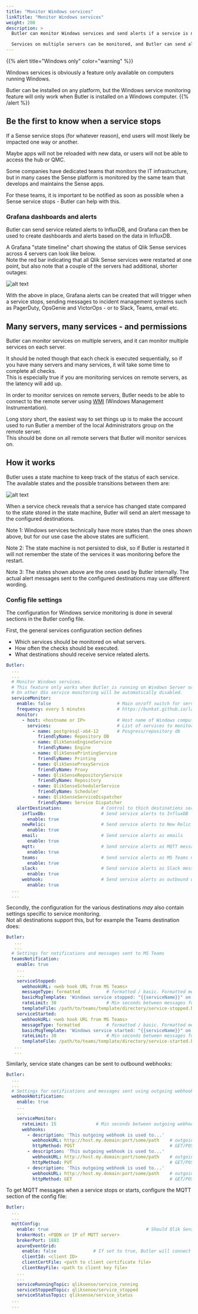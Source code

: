 ```yaml
---
title: "Monitor Windows services"
linkTitle: "Monitor Windows services"
weight: 200
description: >
  Butler can monitor Windows services and send alerts if a service is not running.  

  Services on multiple servers can be monitored, and Butler can send alerts to destinations such as Slack, Teams, email, webhooks, InfluxDB, New Relic and MQTT.
---
```



{{% alert title="Windows only" color="warning" %}}

Windows services is obviously a feature only available on computers running Windows.  

Butler can be installed on any platform, but the Windows service monitoring feature will only work when Butler is installed on a Windows computer.
{{% /alert %}}

## Be the first to know when a service stops

If a Sense service stops (for whatever reason), end users will most likely be impacted one way or another.

Maybe apps will not be reloaded with new data, or users will not be able to access the hub or QMC.  

Some companies have dedicated teams that monitors the IT infrastructure, but in many cases the Sense platform is monitored by the same team that develops and maintains the Sense apps.  

For these teams, it is important to be notified as soon as possible when a Sense service stops - Butler can help with this.

### Grafana dashboards and alerts

Butler can send service related alerts to InfluxDB, and Grafana can then be used to create dashboards and alerts based on the data in InfluxDB.

A Grafana "state timeline" chart showing the status of Qlik Sense services across 4 servers can look like below.  
Note the red bar indicating that all Qlik Sense services were restarted at one point, but also note that a couple of the servers had additional, shorter outages:

![alt text](./butler-grafana-windows-service-1.png "Grafana Sense services")

With the above in place, Grafana alerts can be created that will trigger when a service stops, sending messages to incident management systems such as PagerDuty, OpsGenie and VictorOps - or to Slack, Teams, email etc.

## Many servers, many services - and permissions

Butler can monitor services on multiple servers, and it can monitor multiple services on each server.

It should be noted though that each check is executed sequentially, so if you have many servers and many services, it will take some time to complete all checks.  
This is especially true if you are monitoring services on remote servers, as the latency will add up.

In order to monitor services on remote servers, Butler needs to be able to connect to the remote server using [WMI](https://learn.microsoft.com/en-us/windows/win32/wmisdk/user-account-control-and-wmi) (Windows Management Instrumentation).  

Long story short, the easiest way to set things up is to make the account used to run Butler a member of the local Administrators group on the remote server.  
This should be done on all remote servers that Butler will monitor services on.

## How it works

Butler uses a state machine to keep track of the status of each service.  
The available states and the possible transitions between them are:

![alt text](./butler-windows-service-state-machine-1.png "Butler Windows service state machine")

When a service check reveals that a service has changed state compared to the state stored in the state machine, Butler will send an alert message to the configured destinations.

Note 1: Windows services technically have more states than the ones shown above, but for our use case the above states are sufficient.

Note 2: The state machine is not persisted to disk, so if Butler is restarted it will not remember the state of the services it was monitoring before the restart.

Note 3: The states shown above are the ones used by Butler internally. The actual alert messages sent to the configured destinations may use different wording.

### Config file settings

The configuration for Windows service monitoring is done in several sections in the Butler config file.  

First, the general services configuration section defines 

- Which services should be monitored on what servers.
- How often the checks should be executed.
- What destinations should receive service related alerts.

```yaml
Butler:
  ...
  ...
  # Monitor Windows services.
  # This feature only works when Butler is running on Windows Server or desktop.
  # On other OSs service monitoring will be automatically disabled.
  serviceMonitor:
    enable: false                         # Main on/off switch for service monitoring
    frequency: every 5 minutes            # https://bunkat.github.io/later/parsers.html
    monitor:
      - host: <hostname or IP>            # Host name of Windows computer where services are running
        services:                         # List of services to monitor
          - name: postgresql-x64-12       # Posgress/repository db
            friendlyName: Repository DB
          - name: QlikSenseEngineService
            friendlyName: Engine
          - name: QlikSensePrintingService
            friendlyName: Printing
          - name: QlikSenseProxyService
            friendlyName: Proxy
          - name: QlikSenseRepositoryService
            friendlyName: Repository
          - name: QlikSenseSchedulerService
            friendlyName: Scheduler
          - name: QlikSenseServiceDispatcher
            friendlyName: Service Dispatcher
    alertDestination:               # Control to thich destinations service related alerts are sent
      influxDb:                     # Send service alerts to InfluxDB
        enable: true
      newRelic:                     # Send service alerts to New Relic
        enable: true
      email:                        # Send service alerts as emails
        enable: true                
      mqtt:                         # Send service alerts as MQTT messages
        enable: true
      teams:                        # Send service alerts as MS Teams messages
        enable: true
      slack:                        # Send service alerts as Slack messages
        enable: true
      webhook:                      # Send service alerts as outbound webhooks/http calls
        enable: true
  ...
  ...
```

Secondly, the configuration for the various destinations *may* also contain settings specific to service monitoring.  
Not all destinations support this, but for example the Teams destination does:

```yaml
Butler:
   ...
   ...
  # Settings for notifications and messages sent to MS Teams
  teamsNotification:
    enable: true
    ...
    ...
    serviceStopped:
      webhookURL: <web hook URL from MS Teams>
      messageType: formatted          # formatted / basic. Formatted means that template file below will be used to create the message.
      basicMsgTemplate: 'Windows service stopped: "{{serviceName}}" on host "{{host}}"'       # Only needed if message type = basic
      rateLimit: 30                   # Min seconds between messages for a given Windows service. Defaults to 5 minutes.
      templateFile: /path/to/teams/template/directory/service-stopped.handlebars
    serviceStarted:
      webhookURL: <web hook URL from MS Teams>
      messageType: formatted          # formatted / basic. Formatted means that template file below will be used to create the message.
      basicMsgTemplate: 'Windows service started: "{{serviceName}}" on host "{{host}}"'       # Only needed if message type = basic
      rateLimit: 30                   # Min seconds between messages for a given Windows service. Defaults to 5 minutes.
      templateFile: /path/to/teams/template/directory/service-started.handlebars
   ...
   ...
```

Similarly, service state changes can be sent to outbound webhooks:

```yaml
Butler:
  ...
  ...
  # Settings for notifications and messages sent using outgoing webhooks
  webhookNotification:
    enable: true
    ...
    ...
    serviceMonitor:
      rateLimit: 15               # Min seconds between outgoing webhook calls, per Windows service that is monitored. Defaults to 5 minutes.
      webhooks:
        - description: 'This outgoing webhook is used to...'
          webhookURL: http://host.my.domain:port/some/path    # outgoing webhook that Butler will call
          httpMethod: POST                                    # GET/POST/PUT. Note that the body and URL query parameters differs depending on which method is used
        - description: 'This outgoing webhook is used to...'
          webhookURL: http://host.my.domain:port/some/path    # outgoing webhook that Butler will call
          httpMethod: PUT                                     # GET/POST/PUT. Note that the body and URL query parameters differs depending on which method is used
        - description: 'This outgoing webhook is used to...'
          webhookURL: http://host.my.domain:port/some/path    # outgoing webhook that Butler will call
          httpMethod: GET                                     # GET/POST/PUT. Note that the body and URL query parameters differs depending on which method is used
```

To get MQTT messages when a service stops or starts, configure the MQTT section of the config file:

```yaml
Butler:
  ...
  ...
  mqttConfig:
    enable: true                                     # Should Qlik Sense events be forwarded as MQTT messages?
    brokerHost: <FQDN or IP of MQTT server>
    brokerPort: 1883
    azureEventGrid:
      enable: false              # If set to true, Butler will connect to an Azure Event Grid MQTT Broker, using brokerHost and brokerPort above 
      clientId: <client ID>
      clientCertFile: <path to client certificate file>
      clientKeyFile: <path to client key file>
    ...
    ...
    serviceRunningTopic: qliksense/service_running
    serviceStoppedTopic: qliksense/service_stopped
    serviceStatusTopic: qliksense/service_status
  ...
  ...
```
